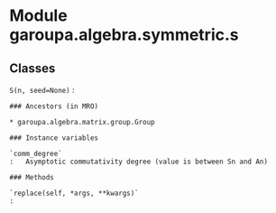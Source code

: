 Module garoupa.algebra.symmetric.s
==================================

Classes
-------

`S(n, seed=None)`
:   

    ### Ancestors (in MRO)

    * garoupa.algebra.matrix.group.Group

    ### Instance variables

    `comm_degree`
    :   Asymptotic commutativity degree (value is between Sn and An)

    ### Methods

    `replace(self, *args, **kwargs)`
    :